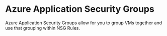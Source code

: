 # Azure Application Security Groups

Azure Application Security Groups allow for you to group VMs together and use that grouping within NSG Rules.

## 